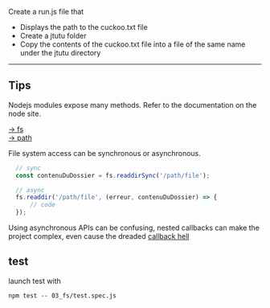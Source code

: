 Create a run.js file that
* Displays the path to the cuckoo.txt file
* Create a jtutu folder
* Copy the contents of the cuckoo.txt file into a file of the same name under the jtutu directory

---

## Tips

Nodejs modules expose many methods. Refer to the documentation on the node site.

[-> fs](https://nodejs.org/api/fs.html)  
[-> path](https://nodejs.org/api/path.html)

File system access can be synchronous or asynchronous.

```javascript
  // sync
  const contenuDuDossier = fs.readdirSync('/path/file');
```
```javascript
  // async
  fs.readdir('/path/file', (erreur, contenuDuDossier) => {
      // code
  });
```

Using asynchronous APIs can be confusing, nested callbacks can make the project complex, even cause the dreaded [callback hell](http://callbackhell.com/)

## test

launch test with

```
npm test -- 03_fs/test.spec.js
```
